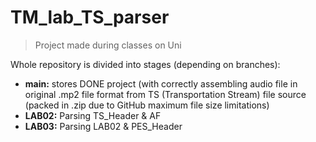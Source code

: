 # TM_lab_TS_parser
>Project made during classes on Uni

Whole repository is divided into stages (depending on branches):
- <b>main:</b> stores DONE project (with correctly assembling audio file in original .mp2 file format from TS (Transportation Stream) file source (packed in .zip due to GitHub maximum file size limitations)
- <b>LAB02:</b> Parsing TS_Header & AF
- <b>LAB03:</b> Parsing LAB02 & PES_Header
